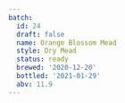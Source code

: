 ```yaml
---
batch:
  id: 24
  draft: false
  name: Orange Blossom Mead
  style: Dry Mead
  status: ready
  brewed: '2020-12-20'
  bottled: '2021-01-29'
  abv: 11.9
---
```

